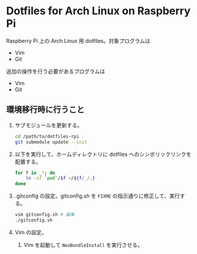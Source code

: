 Dotfiles for Arch Linux on Raspberry Pi
=======================================

Raspberry Pi 上の Arch Linux 用 dotfiles。対象プログラムは

* Vim
* Git

追加の操作を行う必要があるプログラムは

* Vim
* Git

環境移行時に行うこと
--------------------

1. サブモジュールを更新する。

    ```bash
    cd /path/to/dotfiles-rpi
    git submodule update --init
    ```
2. 以下を実行して、ホームディレクトリに dotfiles へのシンボリックリンクを配置する。

    ```bash
    for f in _*; do
        ln -sf `pwd`/$f ~/${f/_/.}
    done
    ```
3. .gitconfig の設定。gitconfig.sh を `FIXME` の指示通りに修正して、実行する。

    ```bash
    vim gitconfig.sh # 編集
    ./gitconfig.sh
    ```

4. Vim の設定。
    1. Vim を起動して `NeoBundleInstall` を実行させる。
